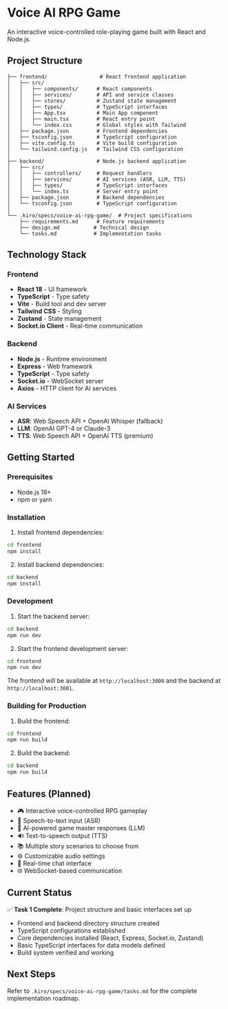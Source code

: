 # Voice AI RPG Game

An interactive voice-controlled role-playing game built with React and Node.js.

## Project Structure

```
├── frontend/                 # React frontend application
│   ├── src/
│   │   ├── components/      # React components
│   │   ├── services/        # API and service classes
│   │   ├── stores/          # Zustand state management
│   │   ├── types/           # TypeScript interfaces
│   │   ├── App.tsx          # Main App component
│   │   ├── main.tsx         # React entry point
│   │   └── index.css        # Global styles with Tailwind
│   ├── package.json         # Frontend dependencies
│   ├── tsconfig.json        # TypeScript configuration
│   ├── vite.config.ts       # Vite build configuration
│   └── tailwind.config.js   # Tailwind CSS configuration
│
├── backend/                 # Node.js backend application
│   ├── src/
│   │   ├── controllers/     # Request handlers
│   │   ├── services/        # AI services (ASR, LLM, TTS)
│   │   ├── types/           # TypeScript interfaces
│   │   └── index.ts         # Server entry point
│   ├── package.json         # Backend dependencies
│   └── tsconfig.json        # TypeScript configuration
│
└── .kiro/specs/voice-ai-rpg-game/  # Project specifications
    ├── requirements.md      # Feature requirements
    ├── design.md           # Technical design
    └── tasks.md            # Implementation tasks
```

## Technology Stack

### Frontend
- **React 18** - UI framework
- **TypeScript** - Type safety
- **Vite** - Build tool and dev server
- **Tailwind CSS** - Styling
- **Zustand** - State management
- **Socket.io Client** - Real-time communication

### Backend
- **Node.js** - Runtime environment
- **Express** - Web framework
- **TypeScript** - Type safety
- **Socket.io** - WebSocket server
- **Axios** - HTTP client for AI services

### AI Services
- **ASR**: Web Speech API + OpenAI Whisper (fallback)
- **LLM**: OpenAI GPT-4 or Claude-3
- **TTS**: Web Speech API + OpenAI TTS (premium)

## Getting Started

### Prerequisites
- Node.js 18+ 
- npm or yarn

### Installation

1. Install frontend dependencies:
```bash
cd frontend
npm install
```

2. Install backend dependencies:
```bash
cd backend
npm install
```

### Development

1. Start the backend server:
```bash
cd backend
npm run dev
```

2. Start the frontend development server:
```bash
cd frontend
npm run dev
```

The frontend will be available at `http://localhost:3000` and the backend at `http://localhost:3001`.

### Building for Production

1. Build the frontend:
```bash
cd frontend
npm run build
```

2. Build the backend:
```bash
cd backend
npm run build
```

## Features (Planned)

- 🎮 Interactive voice-controlled RPG gameplay
- 🎤 Speech-to-text input (ASR)
- 🤖 AI-powered game master responses (LLM)
- 🔊 Text-to-speech output (TTS)
- 📚 Multiple story scenarios to choose from
- ⚙️ Customizable audio settings
- 💬 Real-time chat interface
- 🌐 WebSocket-based communication

## Current Status

✅ **Task 1 Complete**: Project structure and basic interfaces set up
- Frontend and backend directory structure created
- TypeScript configurations established
- Core dependencies installed (React, Express, Socket.io, Zustand)
- Basic TypeScript interfaces for data models defined
- Build system verified and working

## Next Steps

Refer to `.kiro/specs/voice-ai-rpg-game/tasks.md` for the complete implementation roadmap.